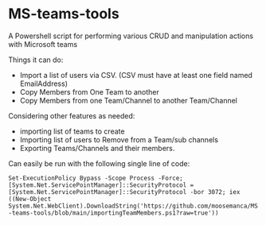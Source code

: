 # MS-teams-tools

A Powershell script for performing various CRUD and manipulation actions with Microsoft teams

Things it can do:
- Import a list of users via CSV. (CSV must have at least one field named EmailAddress)
- Copy Members from One Team to another
- Copy Members from one Team/Channel to another Team/Channel

Considering other features as needed:
- importing list of teams to create
- Importing list of users to Remove from a Team/sub channels
- Exporting Teams/Channels and their members.


Can easily be run with the following single line of code:

`Set-ExecutionPolicy Bypass -Scope Process -Force; [System.Net.ServicePointManager]::SecurityProtocol = [System.Net.ServicePointManager]::SecurityProtocol -bor 3072; iex ((New-Object System.Net.WebClient).DownloadString('https://github.com/moosemanca/MS-teams-tools/blob/main/importingTeamMembers.ps1?raw=true'))`
